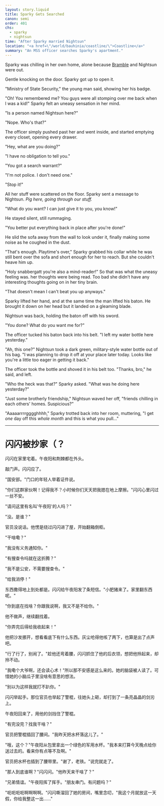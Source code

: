 ```yaml
---
layout: story.liquid
title: Sparky Gets Searched
canon: semi
order: 401
chs:
  - sparky
  - nightsun
time: "After Sparky married Nightsun"
location: "<a href=\"/world/bauhinia/coastline/\">Coastline</a>"
summary: "An MSS officer searches Sparky's apartment."
---
```


Sparky was chilling in her own home, alone because [Bramble](/characters/bramble/) and Nightsun were out.

Gentle knocking on the door. Sparky got up to open it.

"Ministry of State Security," the young man said, showing her his badge.

"Oh! You remembered me? You guys were all stomping over me back when I was a kid!" Sparky felt an uneasy sensation in her mind.

"Is a person named Nightsun here?"

"Nope. Who's that?"

The officer simply pushed past her and went inside, and started emptying every closet, opening every drawer.

"Hey, what are you doing?"

"I have no obligation to tell you."

"You got a search warrant?"

"I'm not police. I don't need one."

"Stop it!"

All her stuff were scattered on the floor. Sparky sent a message to Nightsun. *Pig here, going through our stuff.*

"What do you want? I can just give it to you, you know!"

He stayed silent, still rummaging.

"You better put everything back in place after you're done!"

He slid the sofa away from the wall to look under it, finally making some noise as he coughed in the dust.

"That's enough. Playtime's over," Sparky grabbed his collar while he was still bent over the sofa and short enough for her to reach. But she couldn't heave him up.

"Holy snabbergatt you're also a mind-reader!" So that was what the uneasy feeling was. her thoughts were being read. Too bad she didn't have any interesting thoughts going on in her tiny brain.

"That doesn't mean I can't beat you up anyways."

Sparky lifted her hand, and at the same time the man lifted his baton. He brought it down on her head but it landed on a gleaming blade.

Nightsun was back, holding the baton off with his sword.

"You done? What do you want me for?"

The officer tucked his baton back into his belt. "I left my water bottle here yesterday."

"Ah, this one?" Nightsun took a dark green, military-style water bottle out of his bag. "I was planning to drop it off at your place later today. Looks like you're a little too eager in getting it back."

The officer took the bottle and shoved it in his belt too. "Thanks, bro," he said, and left.

"Who the heck was that?" Sparky asked. "What was he doing here yesterday?"

"Just some brotherly friendship," Nightsun waved her off, "friends chilling in each others' homes. Suspicious?"

"Aaaaarrrrgggghhhh," Sparky trotted back into her room, muttering, "I get *one* day off this *whole month* and this is what you pull..."

---

# 闪闪被抄家（？

闪闪在家里宅着。午夜阳和荆棘都在外头。

敲门声。闪闪应了。

"国安部。"门口的年轻人举着证件说。

"你们这群家伙啊！记得我不？小时候你们天天把我摁在地上摩擦。"闪闪心里闪过一丝不安。

"请问这里有名叫'午夜阳'的人吗？"

"没。是谁？"

官员没说话。他愣是绕过闪闪进了屋，开始翻箱倒柜。

"干啥嘞？"

"我没有义务通知你。"

"有搜查令吗就在这折腾？"

"我不是公安，不需要搜查令。"

"给我消停！"

东西撒得地上到处都是。闪闪给午夜阳发了条短信。"小肥猪来了。家里翻东西呢。"

"你到底在找啥？你跟我说啊，我又不是不给你。"

他不做声，继续翻找着。

"你弄完后得给我收起来！"

他把沙发挪开，想看看底下有什么东西。灰尘呛得他咳了两下，也算是出了点声吧。

"行了行了，别闹了。"趁他还弯着腰，闪闪抓住了他的后衣领，想把他拎起来，却拎不动。

"我嘞个大爷啊，还会读心术！"所以那不安感是这么来的。她的脑袋被人读了。可惜她的小脑瓜子里没啥有意思的想法。

"别以为这样我就打不趴你。"

闪闪举起手。那位官员也举起了警棍，往她头上砸，却打到了一条亮晶晶的剑刃上。

午夜阳回来了，用他的剑挡住了警棍。

"有完没完？找我干啥？"

官员把警棍插回了腰间。"我昨天把水杯落这儿了。"

"哦，这个？"午夜阳从包里拿出一个绿色的军用水杯。"我本来打算今天晚点给你送过去的。看来你有点等不及啊。"

官员把水杯也插到了腰带里。"谢了，老铁。"说完就走了。

"那人到底谁啊？"闪闪问。"他昨天来干啥了？"

"兄弟情谊。"午夜阳挥了挥手。"朋友串门。有问题吗？"

"呃呃呃呃啊啊啊啊。"闪闪嘶溜回了她的房间，嘴里念叨，"我这个月就放这一天假，你给我整这一出……"
